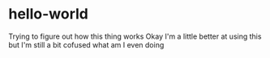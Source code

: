 # hello-world
Trying to figure out how this thing works
Okay I'm a little better at using this but I'm still a bit cofused
what am I even doing
